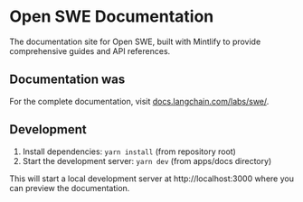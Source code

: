 # Open SWE Documentation

The documentation site for Open SWE, built with Mintlify to provide comprehensive guides and API references.

## Documentation was 

For the complete documentation, visit [docs.langchain.com/labs/swe/](https://docs.langchain.com/labs/swe/).

## Development

1. Install dependencies: `yarn install` (from repository root)
2. Start the development server: `yarn dev` (from apps/docs directory)

This will start a local development server at http://localhost:3000 where you can preview the documentation.

